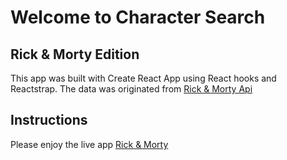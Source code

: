 # Welcome to  Character Search
## Rick & Morty Edition

This app was built with Create React App using React hooks and Reactstrap.
The data was originated from [Rick & Morty Api](https://rickandmortyapi.com/api/character/)

## Instructions
Please enjoy the live app [Rick & Morty](https://rick-n-morty-fan.herokuapp.com/)

